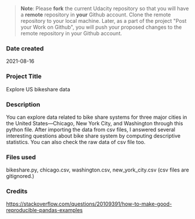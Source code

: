 >**Note**: Please **fork** the current Udacity repository so that you will have a **remote** repository in **your** Github account. Clone the remote repository to your local machine. Later, as a part of the project "Post your Work on Github", you will push your proposed changes to the remote repository in your Github account.

### Date created
2021-08-16

### Project Title
Explore US bikeshare data

### Description
You can explore data related to bike share systems for three major cities in the United States—Chicago, New York City, and Washington through this python file.
After importing the data from csv files, I answered several interesting questions about bike share system by computing descriptive statistics.
You can also check the raw data of csv file too.

### Files used
bikeshare.py, chicago.csv, washington.csv, new_york_city.csv (csv files are gitignored.)

### Credits
https://stackoverflow.com/questions/20109391/how-to-make-good-reproducible-pandas-examples